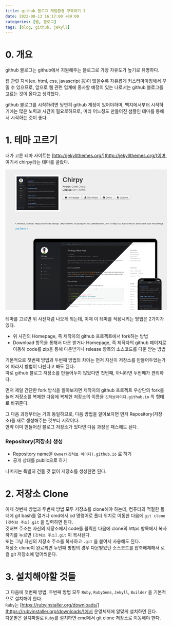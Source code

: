 ```yaml
---
title: github 블로그 개발환경 구축하기 1
date: 2022-08-13 16:17:00 +09:00
categories: [웹, 블로그]
tags: [blog, github, jekyll]
---
```


# 0. 개요

github 블로그는 github에서 지원해주는 블로그로 가장 자유도가 높기로 유명하다.

웹 관련 지식(ex. html, css, javascript 등)이 많을수록 자유롭게 커스터마이징해서 꾸밀 수 있으므로, 앞으로 웹 관련 업계에 종사할 예정이 있는 나로서는 github 블로그를 고르는 것이 옳다고 생각했다.

github 블로그를 시작하려면 당연히 github 계정이 있어야하며, 백지에서부터 시작하기에는 많은 노력과 시간이 필요로하므로, 미리 어느정도 만들어진 샘플인 테마를 통해서 시작하는 것이 좋다.

# 1. 테마 고르기

내가 고른 테마 사이트는 [http://jekyllthemes.org/](http://jekyllthemes.org/)이며, 여기서 chirpy라는 테마를 골랐다.

![Alt text](/assets/img/select%20theme.png?raw=true)

테마를 고르면 위 사진처럼 나오게 되는데, 이때 이 테마를 적용시키는 방법은 2가지가 있다.

- 위 사진의 Homepage, 즉 제작자의 github 프로젝트에서 fork하는 방법
- Download 항목을 통해서 다운 받거나 Homepage, 즉 제작자의 github 페이지로 이동해 code를 zip을 통해 다운받거나 release 항목의 소스코드를 다운 받는 방법

기본적으로 첫번째 방법과 두번째 방법의 차이는 먼저 자신이 저장소를 만들어두었는가에 따라서 방법이 나뉜다고 봐도 된다.  
따로 github 블로그 저장소를 만들어두지 않았다면 첫번째, 아니라면 두번째가 편리하다.

먼저 제일 간단한 fork 방식을 알아보자면 제작자의 github 프로젝트 우상단의 fork를 눌러 저장소를 복제한 다음에 복제한 저장소의 이름을 `깃허브아이디.github.io` 의 형태로 바꿔준다.

그 다음 과정부터는 거의 동일하므로, 다음 방법을 알아보자면 먼저 Repository(저장소)를 새로 생성해주는 것부터 시작이다.  
만약 이미 만들어진 블로그 저장소가 있다면 다음 과정은 패스해도 된다.

### Repository(저장소) 생성

- Repository name을 `Owner(깃허브 아이디).github.io` 로 하기
- 공개 상태를 public으로 하기

나머지는 특별히 건들 것 없이 저장소를 생성한면 된다.

# 2. 저장소 Clone

이제 첫번째 방법과 두번째 방법 모두 저장소를 clone해야 하는데, 컴퓨터의 적절한 폴더에 git bash를 열거나 cmd에서 cd 명령어로 폴더 위치로 이동한 다음에 `git clone [깃허브 주소].git` 을 입력하면 된다.  
깃허브 주소는 자신의 저장소에서 code를 클릭한 다음에 clone의 https 항목에서 복사하기를 누르면 `[깃허브 주소].git` 이 복사된다.  
또는 그냥 자신의 저장소 주소를 복사하고 `.git` 을 붙여서 사용해도 된다.  
저장소 clone이 완료되면 두번째 방법의 경우 다운받았던 소스코드를 압축해제해서 로컬 git 저장소에 덮어씌운다.

# 3. 설치해야할 것들

그 다음에 첫번째 방법, 두번째 방법 모두 `Ruby`, `RubyGems`, `Jekyll`, `Builder` 을 기본적으로 설치해야 한다.  
`Ruby`는 [https://rubyinstaller.org/downloads/](https://rubyinstaller.org/downloads/)에서 운영체제에 알맞게 설치하면 된다.  
다운받은 설치파일로 `Ruby`를 설치하면 cmd에서 git clone 저장소로 이동해야 한다.
